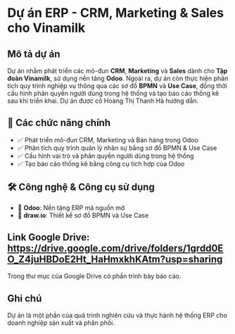 # Dự án ERP - CRM, Marketing & Sales cho Vinamilk

## Mô tả dự án

Dự án nhằm phát triển các mô-đun **CRM**, **Marketing** và **Sales** dành cho **Tập đoàn Vinamilk**, sử dụng nền tảng **Odoo**. Ngoài ra, dự án còn thực hiện phân tích quy trình nghiệp vụ thông qua các sơ đồ **BPMN** và **Use Case**, đồng thời cấu hình phân quyền người dùng trong hệ thống và tạo báo cáo thống kê sau khi triển khai.
Dự án được cô Hoàng Thị Thanh Hà hướng dẫn.

## 🧩 Các chức năng chính

- ✅ Phát triển mô-đun CRM, Marketing và Bán hàng trong Odoo
- ✅ Phân tích quy trình quản lý nhân sự bằng sơ đồ BPMN & Use Case
- ✅ Cấu hình vai trò và phân quyền người dùng trong hệ thống
- ✅ Tạo báo cáo thống kê bằng công cụ tích hợp của Odoo

## 🛠️ Công nghệ & Công cụ sử dụng

- 🐍 **Odoo**: Nền tảng ERP mã nguồn mở
- 🧩 **draw.io**: Thiết kế sơ đồ BPMN và Use Case

## Link Google Drive: https://drive.google.com/drive/folders/1grdd0EO_Z4juHBDoE2Ht_HaHmxkhKAtm?usp=sharing
Trong thư mục của Google Drive có phần trình bày báo cáo.



## Ghi chú

Dự án là một phần của quá trình nghiên cứu và thực hành hệ thống ERP cho doanh nghiệp sản xuất và phân phối.

